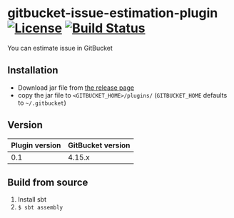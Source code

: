 # gitbucket-issue-estimation-plugin  [![License](https://img.shields.io/badge/License-Apache%202.0-blue.svg)](https://opensource.org/licenses/Apache-2.0) [![Build Status](https://travis-ci.org/Takumon/gitbucket-issue-estimation-plugin.svg?branch=master)](https://travis-ci.org/Takumon/gitbucket-issue-estimation-plugin)

You can estimate issue  in GitBucket


## Installation

* Download jar file from [the release page](https://github.com/Takumon/gitbucket-issue-estimation-plugin/releases)
* copy the jar file to `<GITBUCKET_HOME>/plugins/`  (`GITBUCKET_HOME` defaults to `~/.gitbucket`)

## Version

Plugin version|GitBucket version
:---|:---
0.1|4.15.x

## Build from source

1. Install sbt
1. `$ sbt assembly`
